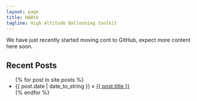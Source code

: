 ```yaml
---
layout: page
title: HABtk
tagline: High Altitude Ballooning toolkit
---
```


We have just recently started moving cont to GitHub, expect more content here soon.

## Recent Posts

<ul class="posts">
  {% for post in site.posts %}
    <li><span>{{ post.date | date_to_string }}</span> &raquo; <a href="{{ BASE_PATH }}{{ post.url }}">{{ post.title }}</a></li>
  {% endfor %}
</ul>
